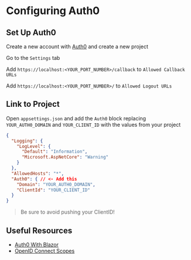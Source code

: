 
# Configuring Auth0

## Set Up Auth0

Create a new account with [Auth0](https://auth0.com) and create a new project

Go to the `Settings` tab

Add `https://localhost:<YOUR_PORT_NUMBER>/callback` to `Allowed Callback URLs`

Add `https://localhost:<YOUR_PORT_NUMBER>/` to `Allowed Logout URLs`

## Link to Project

Open `appsettings.json` and add the `Auth0` block replacing `YOUR_AUTH0_DOMAIN` and `YOUR_CLIENT_ID` with the values from your project

``` json
{
  "Logging": {
    "LogLevel": {
      "Default": "Information",
      "Microsoft.AspNetCore": "Warning"
    }
  },
  "AllowedHosts": "*",
  "Auth0": { // <- Add this
    "Domain": "YOUR_AUTH0_DOMAIN",
    "ClientId": "YOUR_CLIENT_ID"
  }
}
```

> Be sure to avoid pushing your ClientID!

## Useful Resources

* [Auth0 With Blazor](https://auth0.com/blog/what-is-blazor-tutorial-on-building-webapp-with-authentication/#Securing-the-Application-with-Auth0)
* [OpenID Connect Scopes](https://auth0.com/docs/get-started/apis/scopes/openid-connect-scopes)
